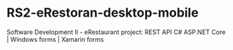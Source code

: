 # RS2-eRestoran-desktop-mobile
Software Development II - eRestaurant project: REST API C# ASP.NET Core | Windows forms | Xamarin forms
